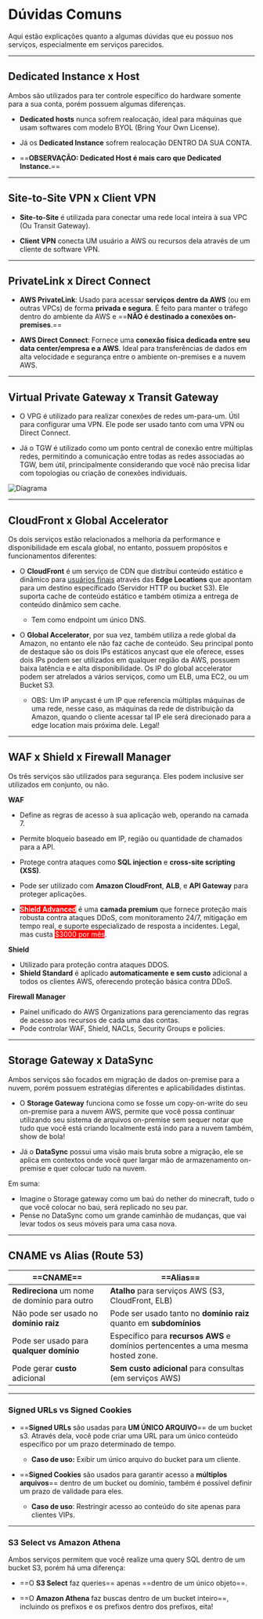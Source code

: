 # Dúvidas Comuns
Aqui estão explicações quanto a algumas dúvidas que eu possuo nos serviços, especialmente em serviços parecidos.

___
## Dedicated Instance x Host
Ambos são utilizados para ter controle específico do hardware somente para a sua conta, porém possuem algumas diferenças.

- **Dedicated hosts** nunca sofrem realocação, ideal para máquinas que usam softwares com modelo BYOL (Bring Your Own License).

- Já os **Dedicated Instance** sofrem realocação DENTRO DA SUA CONTA. 


- ==**OBSERVAÇÃO: Dedicated Host é mais caro que Dedicated Instance.**==
___
## Site-to-Site VPN x Client VPN
- **Site-to-Site** é utilizada para conectar uma rede local inteira à sua VPC (Ou Transit Gateway).

- **Client VPN** conecta UM usuário a AWS ou recursos dela através de um cliente de software VPN.

___
## PrivateLink x Direct Connect
- **AWS PrivateLink**: Usado para acessar **serviços dentro da AWS** (ou em outras VPCs) de forma **privada e segura**. É feito para manter o tráfego dentro do ambiente da AWS e ==**NÃO é destinado a conexões on-premises**.==

- **AWS Direct Connect**: Fornece uma **conexão física dedicada entre seu data center/empresa e a AWS**. Ideal para transferências de dados em alta velocidade e segurança entre o ambiente on-premises e a nuvem AWS.

___
## Virtual Private Gateway x Transit Gateway
- O VPG é utilizado para realizar conexões de redes um-para-um. Útil para configurar uma VPN. Ele pode ser usado tanto com uma VPN ou Direct Connect.

- Já o TGW é utilizado como um ponto central de conexão entre múltiplas redes, permitindo a comunicação entre todas as redes associadas ao TGW, bem útil, principalmente considerando que você não precisa lidar com topologias ou criação de conexões individuais.

![Diagrama](VPG-x-TGW.png)

___
## CloudFront x Global Accelerator
Os dois serviços estão relacionados a melhoria da performance e disponibilidade em escala global, no entanto, possuem propósitos e funcionamentos diferentes:

- O **CloudFront** é um serviço de CDN que distribui conteúdo estático e dinâmico para <ins>usuários finais</ins> através das **Edge Locations** que apontam para um destino específicado (Servidor HTTP ou bucket S3). Ele suporta cache de conteúdo estático e também otimiza a entrega de conteúdo dinâmico sem cache.
	-  Tem como endpoint um único DNS.

- O **Global Accelerator**, por sua vez, também utiliza a rede global da Amazon, no entanto ele não faz cache de conteúdo. Seu principal ponto de destaque são os dois IPs estáticos anycast que ele oferece, esses dois IPs podem ser utilizados em qualquer região da AWS, possuem baixa latência e e alta disponibilidade. Os IP do global accelerator podem ser atrelados a vários serviços, como um ELB, uma EC2, ou um Bucket S3. 
	- OBS: Um IP anycast é um IP que referencia múltiplas máquinas de uma rede, nesse caso, as máquinas da rede de distribuição da Amazon, quando o cliente acessar tal IP ele será direcionado para a edge location mais próxima dele. Legal!

___

## WAF x Shield x Firewall Manager
Os três serviços são utilizados para segurança. 
Eles podem inclusive ser utilizados em conjunto, ou não.

**WAF**
- Define as regras de acesso à sua aplicação web, operando na camada 7.
- Permite bloqueio baseado em IP, região ou quantidade de chamados para a API.
- Protege contra ataques como **SQL injection** e **cross-site scripting (XSS)**.

- Pode ser utilizado com **Amazon CloudFront**, **ALB**, e **API Gateway** para proteger aplicações.

-  <span style="background-color:red; font-weight: bold; color:#fff">Shield Advanced</span> é uma **camada premium** que fornece proteção mais robusta contra ataques DDoS, com monitoramento 24/7, mitigação em tempo real, e suporte especializado de resposta a incidentes. Legal, mas custa <span style="background-color:red; color:#fff">$3000 por mês</span>.

**Shield**
- Utilizado para proteção contra ataques DDOS.
- **Shield Standard** é aplicado **automaticamente e sem custo** adicional a todos os clientes AWS, oferecendo proteção básica contra DDoS.

**Firewall Manager**
- Painel unificado do AWS Organizations para gerenciamento das regras de acesso aos recursos de cada uma das contas.
- Pode controlar WAF, Shield, NACLs, Security Groups e policies.

___
## Storage Gateway x DataSync
Ambos serviços são focados em migração de dados on-premise para a nuvem, porém possuem estratégias diferentes e aplicabilidades distintas.

- O **Storage Gateway** funciona como se fosse um copy-on-write do seu on-premise para a nuvem AWS, permite que você possa continuar utilizando seu sistema de arquivos on-premise sem sequer notar que tudo que você está criando localmente está indo para a nuvem também, show de bola!

- Já o **DataSync** possui uma visão mais bruta sobre a migração, ele se aplica em contextos onde você quer largar mão de armazenamento on-premise e quer colocar tudo na nuvem.

Em suma:
- Imagine o Storage gateway como um baú do nether do minecraft, tudo o que você colocar no baú, será replicado no seu par. 
- Pense no DataSync como um grande caminhão de mudanças, que vai levar todos os seus móveis para uma casa nova.

___ 
## CNAME vs Alias (Route 53)
| ==**CNAME**==                                 | ==**Alias**==                                                                     |
| --------------------------------------------- | --------------------------------------------------------------------------------- |
| **Redireciona** um nome de domínio para outro | **Atalho** para serviços AWS (S3, CloudFront, ELB)                                |
| Não pode ser usado no **domínio raiz**        | Pode ser usado tanto no **domínio raiz** quanto em **subdomínios**                |
| Pode ser usado para **qualquer domínio**      | Específico para **recursos AWS** e domínios pertencentes a uma mesma hosted zone. |
| Pode gerar **custo** adicional                | **Sem custo adicional** para consultas (em serviços AWS)                          |

___
### Signed URLs vs Signed Cookies

- ==**Signed URLs** são usadas para **UM ÚNICO ARQUIVO**== de um bucket s3. Através dela, você pode criar uma URL para um único conteúdo específico por um prazo determinado de tempo. 
	- **Caso de uso:** Exibir um único arquivo do bucket para um cliente.

- ==**Signed Cookies** são usados para garantir acesso a **múltiplos arquivos**== dentro de um bucket ou domínio, também é possível definir um prazo de validade para eles.
	- **Caso de uso**: Restringir acesso ao conteúdo do site apenas para clientes VIPs.

___
### S3 Select vs Amazon Athena

Ambos serviços permitem que você realize uma query SQL dentro de um bucket S3, porém há uma diferença:
- ==O **S3 Select** faz queries== apenas ==dentro de um único objeto==.

- ==O **Amazon Athena** faz buscas dentro de um bucket inteiro==, incluindo os prefixos e os prefixos dentro dos prefixos, eita!